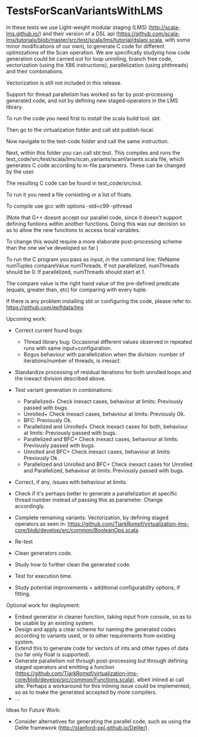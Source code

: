 # TestsForScanVariantsWithLMS

In these tests we use Light-weight modular staging (LMS) (http://scala-lms.github.io/) and their version of a DSL api (https://github.com/scala-lms/tutorials/blob/master/src/test/scala/lms/tutorial/dslapi.scala, with some minor modifications of our own), to generate C code for different optimizations of the Scan operation. We are specifically studying how code generation could be carried out for loop unrolling, branch free code, vectorization (using the X86 instructions), parallelization (using phthreads) and their combinations.

Vectorization is still not included in this release.

Support for thread parallelism has worked so far by post-processing generated code, and not by defining new staged-operators in the LMS library.

To run the code you need first to install the scala build tool: sbt.

Then go to the virtualization folder and call sbt publish-local. 

Now navigate to the test-code folder and call the same instruction. 

Next, within this folder you can call sbt test. This compiles and runs the test_code/src/test/scala/lms/scan_variants/scanVariants.scala file, which generates C code according to in-file parameters. These can be changed by the user.

The resulting C code can be found in test_code/src/out.

To run it you need a file consisting or a list of floats.

To compile use gcc with options -std=c99 -pthread 

(Note that G++ doesnt accept our parallel code, since it doesn't support defining funtions within another functions. Doing this was our decision so as to allow the new functions to access local variables. 

To change this would require a more elaborate post-processing scheme than the one we've developed so far.)

To run the C program you pass as input, in the command line: fileName numTuples compareValue numThreads. If not parallelized, numThreads should be 0. If parallelized, numThreads should start at 1.

The compare value is the right hand value of the pre-defined predicate (equals, greater than, etc) for comparing with every tuple.

If there is any problem installing sbt or configuring the code, please refer to: https://github.com/epfldata/lms

Upcoming work:
- Correct current found bugs:
  - Thread library bug: Occasional different values observed in repeated runs with same input+configuration.
  - Bogus behaviour with parallelization when the division: number of iterations/number of threads, is inexact.
- Standardize processing of residual iterations for both unrolled loops and the inexact division described above.

- Test variant generation in combinations: 
  - Parallelized+ Check inexact cases, behaviour at limits: Previously passed with bugs.
  - Unrolled+ Check inexact cases, behaviour at limits: Previously Ok.
  - BFC: Previously Ok.
  - Parallelized and Unrolled+ Check inexact cases for both, behaviour at limits: Previously passed with bugs.
  - Parallelized and BFC+ Check inexact cases, behaviour at limits: Previously passed with bugs.
  - Unrolled and BFC+ Check inexact cases, behaviour at limits: Previously Ok.
  - Parallelized and Unrolled and BFC+ Check inexact cases for Unrolled and Parallelized, behaviour at limits: Previously passed with bugs.

- Correct, if any, issues with behaviour at limits.

- Check if it's perhaps better to generate a parallelization at specific thread number instead of passing this as parameter. Change accordingly.

- Complete remaining variants: Vectorization, by defining staged operators as seen in: https://github.com/TiarkRompf/virtualization-lms-core/blob/develop/src/common/BooleanOps.scala.

- Re-test
- Clean generators code.
- Study how to further clean the generated code.
- Test for execution time.
- Study potential improvements + additional configurability options, if fitting. 

Optional work for deployment:
- Embed generator in cleaner function, taking input from console, so as to be usable by an existing system.
- Design and apply a clear scheme for naming the generated codes according to variants used, or to other requirements from existing system.
- Extend this to generate code for vectors of ints and other types of data (so far only float is supported).
- Generate parallelism not through post-processing but through defining staged operators and emitting a function (https://github.com/TiarkRompf/virtualization-lms-core/blob/develop/src/common/Functions.scala), albeit inlined at call site. Perhaps a workaround for this inlining issue could be implemented, so as to make the generated accepted by more compilers.
- ...

Ideas for Future Work:
- Consider alternatives for generating the parallel code, such as using the Delite framework (http://stanford-ppl.github.io/Delite/).
